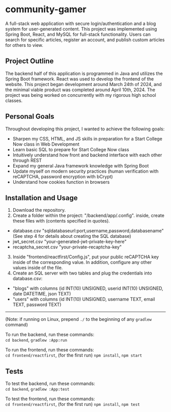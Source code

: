 # community-gamer
A full-stack web application with secure login/authentication and a blog system for user-generated content. This project was implemented using Spring Boot, React, and MySQL for full-stack functionality. Users can search for specific articles, register an account, and publish custom articles for others to view.

## Project Outline
The backend half of this application is programmed in Java and utilizes the Spring Boot framework. React was used to develop the frontend of the website. This project began development around March 24th of 2024,
and the minimal viable product was completed around April 10th, 2024. The project was being worked on concurrently with my rigorous high school classes.

## Personal Goals
Throughout developing this project, I wanted to achieve the following goals:
<br>
- Sharpen my CSS, HTML, and JS skills in preparation for a Start College Now class in Web Development
- Learn basic SQL to prepare for Start College Now class
- Intuitively understand how front and backend interface with each other through REST
- Expand my general Java framework knowledge with Spring Boot
- Update myself on modern security practices (human verification with reCAPTCHA, password encryption with bCrypt)
- Understand how cookies function in browsers

## Installation and Usage
1. Download the repository.
2. Create a folder within the project: "/backend/app/.config". inside, create these files with (contents specified in quotes).
- database.csv "sqldatabaseurl:port,username,password,databasename" (See step 4 for details about creating the SQL database)
- jwt_secret.csv "your-generated-jwt-private-key-here"
- recaptcha_secret.csv "your-private-recaptcha-key"
3. Inside "frontend/reactfirst/Config.js", put your public reCAPTCHA key inside of the corresponding value. In addition, configure any other values inside of the file.
4. Create an SQL server with two tables and plug the credentials into database.csv:
- "blogs" with columns (id INT(10) UNSIGNED, userid INT(10) UNSIGNED, date DATETIME, json TEXT)
- "users" with columns (id INT(10) UNSIGNED, username TEXT, email TEXT, password TEXT)

<hr>

(Note: if running on Linux, prepend ``./`` to the beginning of any `gradlew` command)

To run the backend, run these commands:<br>
`cd backend`, `gradlew :App:run`<br>

To run the frontend, run these commands:<br>
`cd frontend/reactfirst`, (for the first run) `npm install`, `npm start`<br>

## Tests

To test the backend, run these commands:<br>
`cd backend`, `gradlew :App:test`<br>

To test the frontend, run these commands:<br>
`cd frontend/reactfirst`, (for the first run) `npm install`, `npm test`
